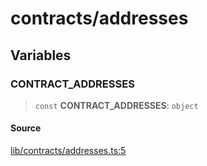 # contracts/addresses

## Variables

### CONTRACT\_ADDRESSES

> `const` **CONTRACT\_ADDRESSES**: `object`

#### Source

[lib/contracts/addresses.ts:5](https://github.com/PufferFinance/puffer-sdk/blob/c064685e03985a72986243aa59553d521eb404e7/lib/contracts/addresses.ts#L5)
